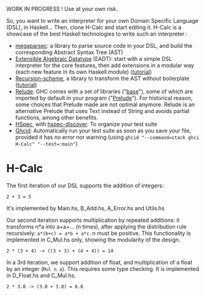 WORK IN PROGRESS !  Use at your own risk.

So, you want to write an interpreter for your own Domain Specific Language (DSL), in Haskell...  Then, clone H-Calc and start editing it.  H-Calc is a showcase of the best Haskell technologies to write such an interpreter :

- [megaparsec](http://hackage.haskell.org/package/megaparsec): a library to parse source code in your DSL, and build the corresponding Abstract Syntax Tree (AST)
- [Extensible Algebraic Datatype](http://hsyl20.fr/home/posts/2018-05-22-extensible-adt.html) (EADT): start with a simple DSL interpreter for the core features, then add extensions in a modular way (each new feature in its own Haskell module) ([tutorial](http://hsyl20.fr/home/posts/2018-05-22-extensible-adt.html))
- [Recursion-scheme](http://hackage.haskell.org/package/recursion-schemes-5.0.3), a library to transform the AST without boilerplate ([tutorial](https://blog.sumtypeofway.com/an-introduction-to-recursion-schemes/))
- [Relude](http://hackage.haskell.org/package/relude): GHC comes with a set of libraries ("[base](http://hackage.haskell.org/package/base)"), some of which are imported by default in your program ("[Prelude](http://hackage.haskell.org/package/base-4.12.0.0/docs/Prelude.html)").  For historical reason, some choices that Prelude made are not optimal anymore.  Relude is an alternative Prelude that uses Text instead of String and avoids partial functions, among other benefits.
- [HSpec](http://hackage.haskell.org/package/hspec), with [hspec-discover](http://hackage.haskell.org/package/hspec-discover): To organize your test suite
- [Ghcid](https://github.com/ndmitchell/ghcid): Automatically run your test suite as soon as you save your file, provided it has no error nor warning (using `ghcid "--command=stack ghci H-Calc" "--test=:main"`)

# H-Calc

The first iteration of our DSL supports the addition of integers:

    2 + 3 = 5

It's implemented by Main.hs, B_Add.hs, A_Error.hs and Utils.hs

Our second iteration supports multiplication by repeated additions: it transforms n\*a into a+a+... (n times), after applying the distribution rule recursively: `a*(b+c) = a*b + a*c`.  n must be positive.  This functionality is implemented in C_Mul.hs only, showing the modularity of the design. 

    2 * (3 + 4) -> ((3 + 3) + (4 + 4)) = 14

In a 3rd iteration, we support addition of float, and multiplication of a float by an integer (`Mul n a`).  This requires some type checking.  It is implemented in D_Float.hs and C_Mul.hs.

    2 * 3.0 -> (3.0 + 3.0) = 6.0